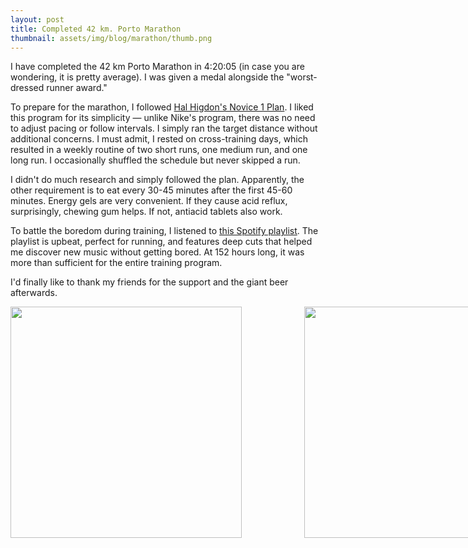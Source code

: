```yaml
---
layout: post
title: Completed 42 km. Porto Marathon
thumbnail: assets/img/blog/marathon/thumb.png
---
```


I have completed the 42 km Porto Marathon in 4:20:05 (in case you are wondering, it is pretty average). I was given a medal alongside the "worst-dressed runner award."

To prepare for the marathon, I followed [Hal Higdon's Novice 1 Plan](https://www.halhigdon.com/training-programs/marathon-training/novice-1-marathon/). I liked this program for its simplicity — unlike Nike's program, there was no need to adjust pacing or follow intervals. I simply ran the target distance without additional concerns. I must admit, I rested on cross-training days, which resulted in a weekly routine of two short runs, one medium run, and one long run. I occasionally shuffled the schedule but never skipped a run.

I didn't do much research and simply followed the plan. Apparently, the other requirement is to eat every 30-45 minutes after the first 45-60 minutes. Energy gels are very convenient. If they cause acid reflux, surprisingly, chewing gum helps. If not, antiacid tablets also work.

To battle the boredom during training, I listened to [this Spotify playlist](https://open.spotify.com/playlist/1D89sbAyVop0Hud1iqE1Gc?si=74b286623d314638). The playlist is upbeat, perfect for running, and features deep cuts that helped me discover new music without getting bored. At 152 hours long, it was more than sufficient for the entire training program.

I'd finally like to thank my friends for the support and the giant beer afterwards.

<div style="display: flex; gap: 100px;">
    <img src="/assets/img/blog/marathon/1.png" width="370">
    <img src="/assets/img/blog/marathon/2.jpg" width="370">
</div>
